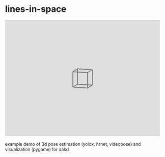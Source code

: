 # lines-in-space

![Image](start.png)

example demo of 3d pose estimation (yolox, hrnet, videopose) and visualization (pygame) for oakd
